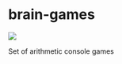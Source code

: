 # brain-games
<a href="https://codeclimate.com/github/wildcat584/brain-games/maintainability"><img src="https://api.codeclimate.com/v1/badges/2da4aa242ff449073487/maintainability" /></a>

Set of arithmetic console games
